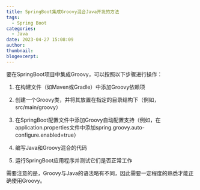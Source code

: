 ```yaml
---
title: SpringBoot集成Groovy混合Java开发的方法
tags:
  - Spring Boot
categories:
  - Java
date: 2023-04-27 15:08:09
author:
thumbnail:
blogexcerpt:
---
```

要在SpringBoot项目中集成Groovy，可以按照以下步骤进行操作：

1. 在构建文件（如Maven或Gradle）中添加Groovy依赖项

2. 创建一个Groovy类，并将其放置在指定的目录结构下（例如，src/main/groovy）

3. 在SpringBoot配置文件中添加Groovy自动配置支持（例如，在application.properties文件中添加spring.groovy.auto-configure.enabled=true）

4. 编写Java和Groovy混合的代码

5. 运行SpringBoot应用程序并测试它们是否正常工作

需要注意的是，Groovy与Java的语法略有不同，因此需要一定程度的熟悉才能正确使用Groovy。
